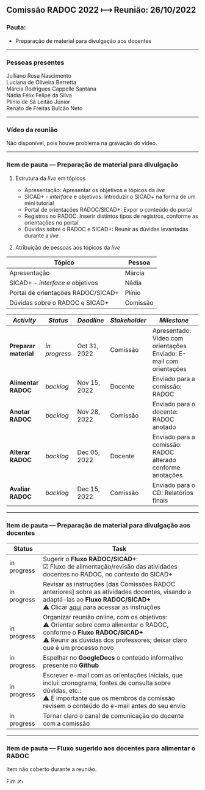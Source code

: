 ## Comissão RADOC 2022 &#x27FC; Reunião: 26/10/2022


### Pauta:
- Preparação de material para divulgação aos docentes

---
### Pessoas presentes

Julliano Rosa Nascimento<br>
Luciana de Oliveira Berretta<br>
Márcia Rodrigues Cappelle Santana<br>
Nádia Félix Felipe da Silva<br>
Plínio de Sá Leitão Júnior<br>
Renato de Freitas Bulcão Neto<br>

---
### Vídeo da reunião

Não disponível, pois houve problema na gravação do vídeo.

---
### Item de pauta &#x2015; Preparação de material para divulgação

1. Estrutura da _live_ em tópicos
   - Apresentação: Apresentar os objetivos e tópicos da _live_
   - SICAD+ - _interface_ e objetivos: Introduzir o SICAD+ na forma de um mini tutorial
   - Portal de orientações RADOC/SICAD+: Expor o conteúdo do portal
   - Registros no RADOC: Inserir distintos tipos de registros, conforme as orientações no portal
   - Dúvidas sobre o RADOC e SICAD+: Reunir as dúvidas levantadas durante a _live_

2. Atribuição de pessoas aos tópicos da _live_

|Tópico|Pessoa|
|-|-|
|Apresentação|Márcia|
|SICAD+ - _interface_ e objetivos|Nádia|
|Portal de orientações RADOC/SICAD+|Plínio|
|Dúvidas sobre o RADOC e SICAD+|Comissão|

|_Activity_|_Status_|_Deadline_|_Stakeholder_|_Milestone_|
|-|-|-|-|-|
|**Preparar material**|_in progress_|Oct 31, 2022|Comissão|Apresentado: Vídeo com orientações<br>Enviado: E-mail com orientações|
|**Alimentar RADOC**|_backlog_|Nov 15, 2022|Docente|Enviado para a comissão: RADOC|
|**Anotar RADOC**|_backlog_|Nov 28, 2022|Comissão|Enviado para o docente: RADOC anotado|
|**Alterar RADOC**|_backlog_|Dec 05, 2022|Docente|Enviado para a comissão: RADOC alterado conforme anotações|
|**Avaliar RADOC**|_backlog_|Dec 15, 2022|Comissão|Enviado para o CD: Relatórios finais|

---
### Item de pauta &#x2015; Preparação de material para divulgação aos docentes

|Status|Task|
|-|-|
|in progress| Sugerir o **Fluxo RADOC/SICAD+**:<br>&#9745; Fluxo de alimentação/revisão das atividades docentes no RADOC, no contexto do SICAD+|
|in progress| Revisar as instruções \[das Comissões RADOC anteriores\] sobre as atividades docentes, visando a adaptá-las ao **Fluxo RADOC/SICAD+**<br>&#9888; Clicar [aqui](https://docs.google.com/spreadsheets/d/1r7R49SosuoSZuDxSHp_M1s5jyZYC9O7KnHdICywnbtQ/edit?usp=drive_web&ouid=105036038655527034429) para acessar as instruções
|in progress| Organizar reunião online, com os objetivos:<br>&#9888; Orientar sobre como alimentar o RADOC, conforme o **Fluxo RADOC/SICAD+**<br>&#9888; Reunir as dúvidas dos professores; deixar claro que é um processo novo|
|in progress| Espelhar no **GoogleDocs** o conteúdo informativo presente no **Github**|
|in progress| Escrever e-mail com as orientações iniciais, que inclui: cronograma, fontes de consulta sobre dúvidas, etc.:<br>&#9888; É importante que os membros da comissão revisem o conteúdo do e-mail antes do seu envio|
|in progress| Tornar claro o canal de comunicação do docente com a comissão|

---
### Item de pauta &#x2015; Fluxo sugerido aos docentes para alimentar o RADOC

Item não coberto durante a reunião.

Fim &#9997;
